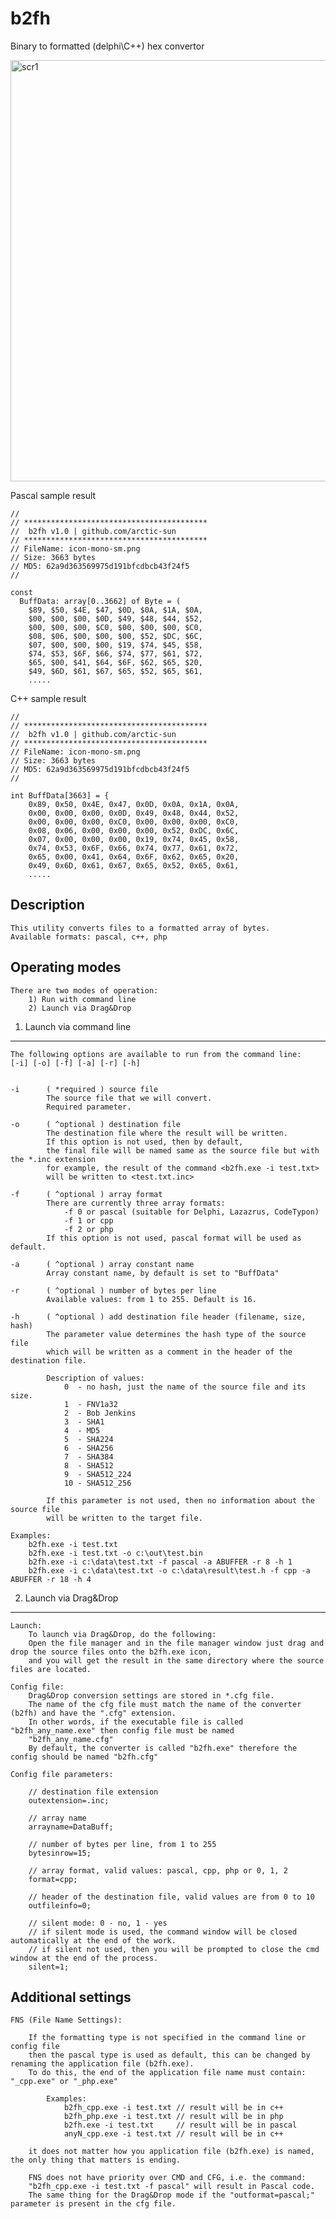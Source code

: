 # b2fh
Binary to formatted (delphi\C++) hex convertor

<img width="674" alt="scr1" src="https://user-images.githubusercontent.com/109481884/179638020-cc88713e-d6ac-4860-acda-3489ca88cc2e.png">

Pascal sample result

	//
	// *****************************************
	//  b2fh v1.0 | github.com/arctic-sun       
	// *****************************************
	// FileName: icon-mono-sm.png
	// Size: 3663 bytes
	// MD5: 62a9d363569975d191bfcdbcb43f24f5
	//

	const
	  BuffData: array[0..3662] of Byte = (
	    $89, $50, $4E, $47, $0D, $0A, $1A, $0A, 
	    $00, $00, $00, $0D, $49, $48, $44, $52, 
	    $00, $00, $00, $C0, $00, $00, $00, $C0, 
	    $08, $06, $00, $00, $00, $52, $DC, $6C, 
	    $07, $00, $00, $00, $19, $74, $45, $58, 
	    $74, $53, $6F, $66, $74, $77, $61, $72, 
	    $65, $00, $41, $64, $6F, $62, $65, $20, 
	    $49, $6D, $61, $67, $65, $52, $65, $61, 
	    .....

C++ sample result

	//
	// *****************************************
	//  b2fh v1.0 | github.com/arctic-sun       
	// *****************************************
	// FileName: icon-mono-sm.png
	// Size: 3663 bytes
	// MD5: 62a9d363569975d191bfcdbcb43f24f5
	//

	int BuffData[3663] = {
	    0x89, 0x50, 0x4E, 0x47, 0x0D, 0x0A, 0x1A, 0x0A, 
	    0x00, 0x00, 0x00, 0x0D, 0x49, 0x48, 0x44, 0x52, 
	    0x00, 0x00, 0x00, 0xC0, 0x00, 0x00, 0x00, 0xC0, 
	    0x08, 0x06, 0x00, 0x00, 0x00, 0x52, 0xDC, 0x6C, 
	    0x07, 0x00, 0x00, 0x00, 0x19, 0x74, 0x45, 0x58, 
	    0x74, 0x53, 0x6F, 0x66, 0x74, 0x77, 0x61, 0x72, 
	    0x65, 0x00, 0x41, 0x64, 0x6F, 0x62, 0x65, 0x20, 
	    0x49, 0x6D, 0x61, 0x67, 0x65, 0x52, 0x65, 0x61,
	    .....



Description
-----------

	This utility converts files to a formatted array of bytes.
	Available formats: pascal, c++, php


Operating modes
---------------

	There are two modes of operation:
		1) Run with command line
		2) Launch via Drag&Drop


 1. Launch via command line
 --------------------------

	The following options are available to run from the command line:
	[-i] [-o] [-f] [-a] [-r] [-h]


	-i 		( *required ) source file
			The source file that we will convert.
			Required parameter.

	-o 		( ^optional ) destination file
			The destination file where the result will be written.
			If this option is not used, then by default,
			the final file will be named same as the source file but with the *.inc extension
			for example, the result of the command <b2fh.exe -i test.txt> 
			will be written to <test.txt.inc>

	-f 		( ^optional ) array format
			There are currently three array formats:
				-f 0 or pascal (suitable for Delphi, Lazazrus, CodeTypon)
				-f 1 or cpp
				-f 2 or php
			If this option is not used, pascal format will be used as default.

	-a 		( ^optional ) array constant name
			Array constant name, by default is set to "BuffData"

	-r 		( ^optional ) number of bytes per line
			Available values: from 1 to 255. Default is 16.

	-h 		( ^optional ) add destination file header (filename, size, hash)
			The parameter value determines the hash type of the source file
			which will be written as a comment in the header of the destination file.

			Description of values:
				0  - no hash, just the name of the source file and its size.
				1  - FNV1a32
				2  - Bob Jenkins
				3  - SHA1
				4  - MD5
				5  - SHA224
				6  - SHA256
				7  - SHA384
				8  - SHA512
				9  - SHA512_224
				10 - SHA512_256

			If this parameter is not used, then no information about the source file
			will be written to the target file.
           
	Examples:
        b2fh.exe -i test.txt
		b2fh.exe -i test.txt -o c:\out\test.bin
		b2fh.exe -i c:\data\test.txt -f pascal -a ABUFFER -r 8 -h 1
		b2fh.exe -i c:\data\test.txt -o c:\data\result\test.h -f cpp -a ABUFFER -r 18 -h 4


 2. Launch via Drag&Drop
 -----------------------
    
	Launch:
		To launch via Drag&Drop, do the following:
		Open the file manager and in the file manager window just drag and drop the source files onto the b2fh.exe icon,
		and you will get the result in the same directory where the source files are located.

	Config file:
		Drag&Drop conversion settings are stored in *.cfg file.
		The name of the cfg file must match the name of the converter (b2fh) and have the ".cfg" extension.
		In other words, if the executable file is called "b2fh_any_name.exe" then config file must be named
		"b2fh_any_name.cfg"
		By default, the converter is called "b2fh.exe" therefore the config should be named "b2fh.cfg"

	Config file parameters:

		// destination file extension
		outextension=.inc;

		// array name
		arrayname=DataBuff;

		// number of bytes per line, from 1 to 255
		bytesinrow=15;

		// array format, valid values: pascal, cpp, php or 0, 1, 2
		format=cpp;

		// header of the destination file, valid values ​​are from 0 to 10
		outfileinfo=0;

		// silent mode: 0 - no, 1 - yes
		// if silent mode is used, the command window will be closed automatically at the end of the work.
		// if silent not used, then you will be prompted to close the cmd window at the end of the process.
		silent=1;


Additional settings
-------------------

	FNS (File Name Settings):
	
		If the formatting type is not specified in the command line or config file
		then the pascal type is used as default, this can be changed by renaming the application file (b2fh.exe).
		To do this, the end of the application file name must contain: "_cpp.exe" or "_php.exe"

			Examples:
				b2fh_cpp.exe -i test.txt // result will be in c++
				b2fh_php.exe -i test.txt // result will be in php
				b2fh.exe -i test.txt     // result will be in pascal
				anyN_cpp.exe -i test.txt // result will be in c++

		it does not matter how you application file (b2fh.exe) is named, the only thing that matters is ending.

		FNS does not have priority over CMD and CFG, i.e. the command:
		"b2fh_cpp.exe -i test.txt -f pascal" will result in Pascal code.
		The same thing for the Drag&Drop mode if the "outformat=pascal;" parameter is present in the cfg file.
	
